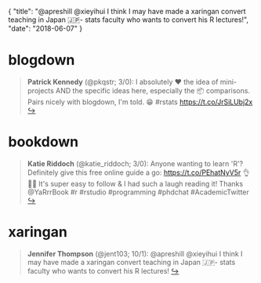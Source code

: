 {
  "title": "@apreshill @xieyihui I think I may have made a xaringan convert teaching in Japan 🇯🇵- stats faculty who wants to convert his R lectures!",
  "date": "2018-06-07"
}

# blogdown

> **Patrick Kennedy** (@pkqstr; 3/0): I absolutely ❤️ the idea of mini-projects AND the specific ideas here, especially the 📦 comparisons. Pairs nicely with blogdown, I'm told. 😁 #rstats https://t.co/JrSiLUbj2x  [&#8618;](https://twitter.com/xieyihui/status/1004207538596769792)

<!-- -->


# bookdown

> **Katie Riddoch** (@katie_riddoch; 3/0): Anyone wanting to learn 'R'? Definitely give this free online guide a go: https://t.co/PEhatNyV5r 👌🏴‍☠️ It's super easy to follow &amp; I had such a laugh reading it! Thanks @YaRrrBook #r #rstudio #programming #phdchat #AcademicTwitter  [&#8618;](https://twitter.com/xieyihui/status/1004418820625305600)

<!-- -->


# xaringan

> **Jennifer Thompson** (@jent103; 10/1): @apreshill @xieyihui I think I may have made a xaringan convert teaching in Japan 🇯🇵- stats faculty who wants to convert his R lectures!  [&#8618;](https://twitter.com/xieyihui/status/1004214238770917376)

<!-- -->


